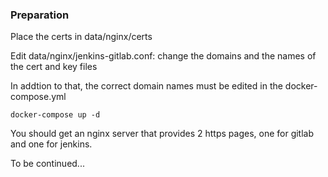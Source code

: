 ### Preparation

Place the certs in data/nginx/certs

Edit data/nginx/jenkins-gitlab.conf: change the domains and the names of the cert and key files

In addtion to that, the correct domain names must be edited in the docker-compose.yml


    docker-compose up -d


You should get an nginx server that provides 2 https pages, one for gitlab and one for jenkins.

To be continued...